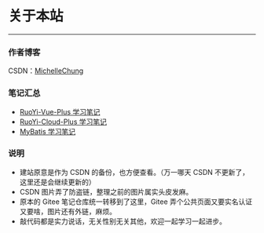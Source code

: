 # 关于本站
- - -
### 作者博客
CSDN：[MichelleChung](https://blog.csdn.net/Michelle_Zhong?type=blog)<br>

### 笔记汇总
- [RuoYi-Vue-Plus 学习笔记](ruoyi-vue-plus/home.md)
- [RuoYi-Cloud-Plus 学习笔记](ruoyi-cloud-plus/home.md)
- [MyBatis 学习笔记](mybatis/home.md)

### 说明
- 建站原意是作为 CSDN 的备份，也方便查看。（万一哪天 CSDN 不更新了，这里还是会继续更新的）
- CSDN 图片弄了防盗链，整理之前的图片属实头皮发麻。
- 原本的 Gitee 笔记仓库统一转移到了这里，Gitee 弄个公共页面又要实名认证又要啥，图片还有外链，麻烦。
- 敲代码都是实力说话，无关性别无关其他，欢迎一起学习一起进步。